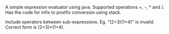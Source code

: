A simple expression evaluator using java.
Supported operations +, -, * and /.
Has the code for infix to postfix conversion using stack.

Include operators between sub-expressions.
Eg. "(2+3)(1+4)" is invalid. Correct form is (2+3)*(1+4).
